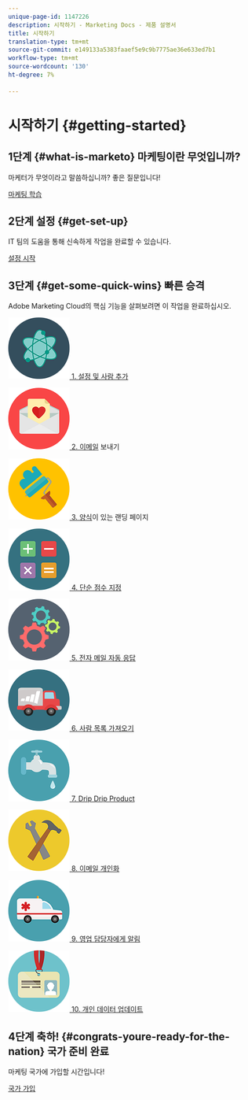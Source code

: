 ```yaml
---
unique-page-id: 1147226
description: 시작하기 - Marketing Docs - 제품 설명서
title: 시작하기
translation-type: tm+mt
source-git-commit: e149133a5383faaef5e9c9b7775ae36e633ed7b1
workflow-type: tm+mt
source-wordcount: '130'
ht-degree: 7%

---
```



# 시작하기 {#getting-started}

## 1단계 {#what-is-marketo} 마케팅이란 무엇입니까?

마케터가 무엇이라고 말씀하십니까? 좋은 질문입니다!

[마케팅 학습](/help/marketo/getting-started/what-is-marketo.md)

## 2단계 설정 {#get-set-up}

IT 팀의 도움을 통해 신속하게 작업을 완료할 수 있습니다.

[설정 시작](/help/marketo/getting-started/setup-steps.md)

## 3단계 {#get-some-quick-wins} 빠른 승격

Adobe Marketing Cloud의 핵심 기능을 살펴보려면 이 작업을 완료하십시오.

[![](/help/marketo/getting-started/assets/getting-started-1.png) 1. 설정 및 사람 추가](https://docs.marketo.com/pages/viewpage.action?pageId=2359351)

[![](/help/marketo/getting-started/assets/getting-started-2.png) 2. 이메일](getting-started/quick-wins/send-an-email.md) 보내기

[![](/help/marketo/getting-started/assets/getting-started-3.png) 3. 양식](getting-started/quick-wins/landing-page-with-a-form.md)이 있는 랜딩 페이지

[![](/help/marketo/getting-started/assets/getting-started-4.png) 4. 단순 점수 지정](getting-started/quick-wins/simple-scoring.md)

[![](/help/marketo/getting-started/assets/getting-started-5.png) 5. 전자 메일 자동 응답](getting-started/quick-wins/email-auto-response.md)

[![](/help/marketo/getting-started/assets/getting-started-6.png) 6. 사람 목록 가져오기](getting-started/quick-wins/import-a-list-of-people.md)

[![](/help/marketo/getting-started/assets/getting-started-7.png) 7. Drip Drip Product](getting-started/quick-wins/drip-drip-nurture.md)

[![](/help/marketo/getting-started/assets/getting-started-8.png) 8. 이메일 개인화](getting-started/quick-wins/personalize-an-email.md)

[![](/help/marketo/getting-started/assets/getting-started-9.png) 9. 영업 담당자에게 알림](getting-started/quick-wins/alert-the-sales-rep.md)

[![](/help/marketo/getting-started/assets/getting-started-10.png) 10. 개인 데이터 업데이트](getting-started/quick-wins/update-person-data.md)

## 4단계 축하! {#congrats-youre-ready-for-the-nation} 국가 준비 완료

마케팅 국가에 가입할 시간입니다!

[국가 가입](https://nation.marketo.com)
